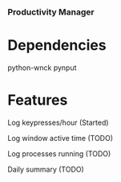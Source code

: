 ### Productivity Manager

# Dependencies

python-wnck
pynput

# Features

Log keypresses/hour (Started)

Log window active time (TODO)

Log processes running (TODO)

Daily summary (TODO)
